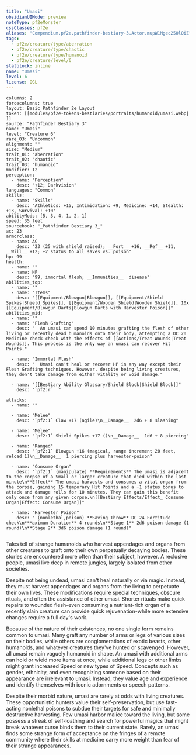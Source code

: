 ```yaml
---
title: "Umasi"
obsidianUIMode: preview
noteType: pf2eMonster
cssClasses: pf2e
aliases: "Compendium.pf2e.pathfinder-bestiary-3.Actor.mupW1Mgec250lQiZ" 
tags:
  - pf2e/creature/type/aberration
  - pf2e/creature/type/chaotic
  - pf2e/creature/type/humanoid
  - pf2e/creature/level/6
statblock: inline
name: "Umasi"
level: 6
license: OGL
---
```


```statblock
columns: 2
forcecolumns: true
layout: Basic Pathfinder 2e Layout
token: [[modules/pf2e-tokens-bestiaries/portraits/humanoid/umasi.webp| ]]
source: "Pathfinder Bestiary 3"
name: "Umasi"
level: "Creature 6"
rare_03: "Uncommon"
alignment: ""
size: "Medium"
trait_01: "aberration"
trait_02: "chaotic"
trait_03: "humanoid"
modifier: 12
perception:
  - name: "Perception"
    desc: "+12; Darkvision"
languages: "Common"
skills:
  - name: "Skills"
    desc: "Athletics: +15, Intimidation: +9, Medicine: +14, Stealth: +13, Survival: +10"
abilityMods: [5, 3, 4, 1, 2, 1]
speed: 35 feet
sourcebook: "_Pathfinder Bestiary 3_"
ac: 23
armorclass:
  - name: AC
    desc: "23 (25 with shield raised); __Fort__ +16, __Ref__ +11, __Will__ +12; +2 status to all saves vs. poison"
hp: 99
health:
  - name: ""
  - name: HP
    desc: "99, immortal flesh; __Immunities__  disease"
abilities_top:
  - name: ""
  - name: "Items"
    desc: "[[Equipment/Blowgun|Blowgun]], [[Equipment/Shield Spikes|Shield Spikes]], [[Equipment/Wooden Shield|Wooden Shield]], 10x [[Equipment/Blowgun Darts|Blowgun Darts with Harvester Poison]]"
abilities_mid:
  - name: ""
  - name: "Flesh Grafting"
    desc: "  An umasi can spend 10 minutes grafting the flesh of other living or recently dead humanoids onto their body, attempting a DC 20 Medicine check check with the effects of [[Actions/Treat Wounds|Treat Wounds]]. This process is the only way an umasi can recover Hit Points."

  - name: "Immortal Flesh"
    desc: "  Umasi can't heal or recover HP in any way except their Flesh Grafting techniques. However, despite being living creatures, they don't take damage from either vitality or void damage."

  - name: "[[Bestiary Ability Glossary/Shield Block|Shield Block]]"
    desc: "`pf2:r`  "

attacks:
  - name: ""

  - name: "Melee"
    desc: "`pf2:1` Claw +17 (agile)\n__Damage__  2d6 + 8 slashing"

  - name: "Melee"
    desc: "`pf2:1` Shield Spikes +17 ()\n__Damage__  1d6 + 8 piercing"

  - name: "Ranged"
    desc: "`pf2:1` Blowgun +16 (magical, range increment 20 feet, reload 1)\n__Damage__  1 piercing plus harvester-poison"

  - name: "Consume Organ"
    desc: "`pf2:1` (manipulate) **Requirements** The umasi is adjacent to the corpse of a Small or larger creature that died within the last minute\n**Effect** The umasi harvests and consumes a vital organ from the corpse, gaining 15 temporary Hit Points and a +1 status bonus to attack and damage rolls for 10 minutes. They can gain this benefit only once from any given corpse.\n[[Bestiary Effects/Effect_ Consume Organ|Effect: Consume Organ]]"

  - name: "Harvester Poison"
    desc: " (nonlethal,poison) **Saving Throw** DC 24 Fortitude check\n**Maximum Duration** 4 rounds\n**Stage 1** 2d6 poison damage (1 round)\n**Stage 2** 3d6 poison damage (1 round)"
 
```



Tales tell of strange humanoids who harvest appendages and organs from other creatures to graft onto their own perpetually decaying bodies. These stories are encountered more often than their subject, however. A reclusive people, umasi live deep in remote jungles, largely isolated from other societies.

Despite not being undead, umasi can't heal naturally or via magic. Instead, they must harvest appendages and organs from the living to perpetuate their own lives. These modifications require special techniques, obscure rituals, and often the assistance of other umasi. Shorter rituals make quick repairs to wounded flesh-even consuming a nutrient-rich organ of a recently slain creature can provide quick rejuvenation-while more extensive changes require a full day's work.

Because of the nature of their existences, no one single form remains common to umasi. Many graft any number of arms or legs of various sizes on their bodies, while others are conglomerations of exotic beasts, other humanoids, and whatever creatures they've hunted or scavenged. However, all umasi remain vaguely humanoid in shape. An umasi with additional arms can hold or wield more items at once, while additional legs or other limbs might grant increased Speed or new types of Speed. Concepts such as gender, ethnicity, and even recognizing someone based on their appearance are irrelevant to umasi. Instead, they value age and experience and identify themselves with iconic adornments or speech patterns.

Despite their morbid nature, umasi are rarely at odds with living creatures. These opportunistic hunters value their self-preservation, but use fast-acting nonlethal poisons to subdue their targets for safe and minimally destructive harvesting. Few umasi harbor malice toward the living, but some possess a streak of self-loathing and search for powerful magics that might break whatever curse binds them to their current state. Rarely, an umasi finds some strange form of acceptance on the fringes of a remote community where their skills at medicine carry more weight than fear of their strange appearances.
